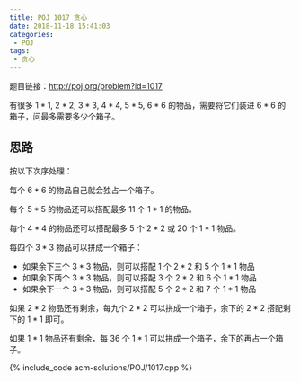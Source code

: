 ```yaml
---
title: POJ 1017 贪心
date: 2018-11-18 15:41:03
categories:
 - POJ
tags:
 - 贪心
---
```


题目链接：http://poj.org/problem?id=1017

有很多 $1*1$, $2*2$, $3*3$, $4*4$, $5*5$, $6*6$ 的物品，需要将它们装进 $6*6$ 的箱子，问最多需要多少个箱子。

<!-- more -->

## 思路

按以下次序处理：

每个 $6*6$ 的物品自己就会独占一个箱子。

每个 $5*5$ 的物品还可以搭配最多 11 个 $1*1$ 的物品。

每个 $4*4$ 的物品还可以搭配最多 5 个 $2*2$ 或 20 个 $1*1$ 物品。

每四个 $3*3$ 物品可以拼成一个箱子：

* 如果余下三个 $3*3$ 物品，则可以搭配 1 个 $2*2$ 和 5 个 $1*1$ 物品
* 如果余下两个 $3*3$ 物品，则可以搭配 3 个 $2*2$ 和 6 个 $1*1$ 物品
* 如果余下一个 $3*3$ 物品，则可以搭配 5 个 $2*2$ 和 7 个 $1*1$ 物品

如果 $2*2$ 物品还有剩余，每九个 $2*2$ 可以拼成一个箱子，余下的 $2*2$ 搭配剩下的 $1*1$ 即可。

如果 $1*1$ 物品还有剩余，每 36 个 $1*1$ 可以拼成一个箱子，余下的再占一个箱子。

{% include_code acm-solutions/POJ/1017.cpp %}